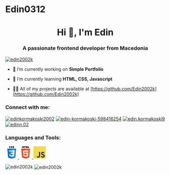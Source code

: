 # Edin0312

<h1 align="center">Hi 👋, I'm Edin</h1>
<h3 align="center">A passionate frontend developer from Macedonia</h3>

<p align="left"> <a href="https://github.com/ryo-ma/github-profile-trophy"><img src="https://github-profile-trophy.vercel.app/?username=edin2002k" alt="edin2002k" /></a> </p>

- 🔭 I’m currently working on **Simple Portfolio**

- 🌱 I’m currently learning **HTML, CSS, Javascript**

- 👨‍💻 All of my projects are available at [https://github.com/Edin2002k](https://github.com/Edin2002k)

<h3 align="left">Connect with me:</h3>
<p align="left">
<a href="https://dev.to/edinkormakoski2002" target="blank"><img align="center" src="https://raw.githubusercontent.com/rahuldkjain/github-profile-readme-generator/master/src/images/icons/Social/devto.svg" alt="edinkormakoski2002" height="30" width="40" /></a>
<a href="https://linkedin.com/in/edin-kormakoski-598416254" target="blank"><img align="center" src="https://raw.githubusercontent.com/rahuldkjain/github-profile-readme-generator/master/src/images/icons/Social/linked-in-alt.svg" alt="edin-kormakoski-598416254" height="30" width="40" /></a>
<a href="https://fb.com/edin.kormakoski9" target="blank"><img align="center" src="https://raw.githubusercontent.com/rahuldkjain/github-profile-readme-generator/master/src/images/icons/Social/facebook.svg" alt="edin.kormakoski9" height="30" width="40" /></a>
<a href="https://instagram.com/edinn.02" target="blank"><img align="center" src="https://raw.githubusercontent.com/rahuldkjain/github-profile-readme-generator/master/src/images/icons/Social/instagram.svg" alt="edinn.02" height="30" width="40" /></a>
</p>

<h3 align="left">Languages and Tools:</h3>
<p align="left"> <a href="https://www.w3schools.com/css/" target="_blank" rel="noreferrer"> <img src="https://raw.githubusercontent.com/devicons/devicon/master/icons/css3/css3-original-wordmark.svg" alt="css3" width="40" height="40"/> </a> <a href="https://www.w3.org/html/" target="_blank" rel="noreferrer"> <img src="https://raw.githubusercontent.com/devicons/devicon/master/icons/html5/html5-original-wordmark.svg" alt="html5" width="40" height="40"/> </a> <a href="https://developer.mozilla.org/en-US/docs/Web/JavaScript" target="_blank" rel="noreferrer"> <img src="https://raw.githubusercontent.com/devicons/devicon/master/icons/javascript/javascript-original.svg" alt="javascript" width="40" height="40"/> </a> </p>

<p><img align="left" src="https://github-readme-stats.vercel.app/api/top-langs?username=edin2002k&show_icons=true&locale=en&layout=compact" alt="edin2002k" /></p>

<p>&nbsp;<img align="center" src="https://github-readme-stats.vercel.app/api?username=edin2002k&show_icons=true&locale=en" alt="edin2002k" /></p>

